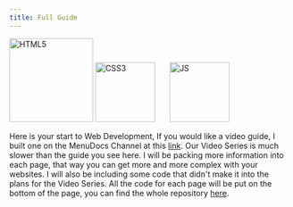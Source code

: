 ```yaml
---
title: Full Guide
---
```

<a href="fullguidehtml.html"><img src="/images/html.png" alt="HTML5" width="150"/></a>
<a href="fullguidecss.html"><img src="/images/css.svg" alt="CSS3" width="107"/></a>
<a href="fullguidejs.html"><img src="/images/js.png" alt="JS" width="107" style="margin-left:22px"/></a>

Here is your start to Web Development, If you would like a video guide, I built one on the MenuDocs Channel at this [link](https://www.youtube.com/playlist?list=PLWnw41ah3I4ZWMIAVEEMg97i6aOwwqFxF). Our Video Series is much slower than the guide you see here. I will be packing more information into each page, that way you can get more and more complex with your websites. I will also be including some code that didn't make it into the plans for the Video Series. All the code for each page will be put on the bottom of the page, you can find the whole repository [here](https://github.com/MelodicAlbuild/menudocsguides/tree/master/Web%20Dev).